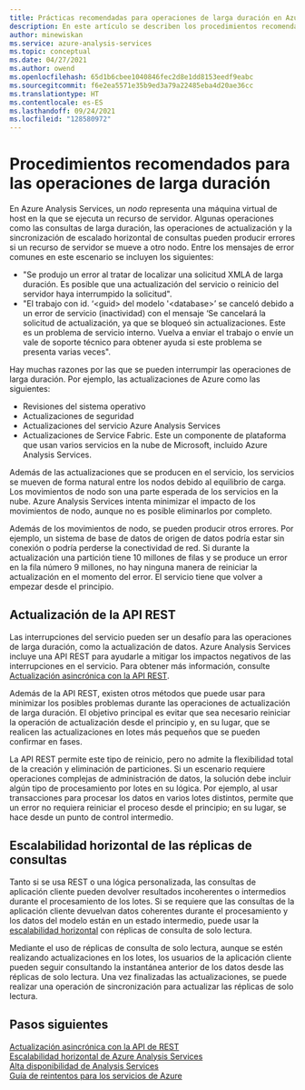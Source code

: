```yaml
---
title: Prácticas recomendadas para operaciones de larga duración en Azure Analysis Services | Microsoft Docs
description: En este artículo se describen los procedimientos recomendados para las operaciones de larga duración.
author: minewiskan
ms.service: azure-analysis-services
ms.topic: conceptual
ms.date: 04/27/2021
ms.author: owend
ms.openlocfilehash: 65d1b6cbee1040846fec2d8e1dd8153eedf9eabc
ms.sourcegitcommit: f6e2ea5571e35b9ed3a79a22485eba4d20ae36cc
ms.translationtype: HT
ms.contentlocale: es-ES
ms.lasthandoff: 09/24/2021
ms.locfileid: "128580972"
---
```

# <a name="best-practices-for-long-running-operations"></a>Procedimientos recomendados para las operaciones de larga duración

En Azure Analysis Services, un *nodo* representa una máquina virtual de host en la que se ejecuta un recurso de servidor. Algunas operaciones como las consultas de larga duración, las operaciones de actualización y la sincronización de escalado horizontal de consultas pueden producir errores si un recurso de servidor se mueve a otro nodo. Entre los mensajes de error comunes en este escenario se incluyen los siguientes:

- "Se produjo un error al tratar de localizar una solicitud XMLA de larga duración. Es posible que una actualización del servicio o reinicio del servidor haya interrumpido la solicitud".
- "El trabajo con id. ‘\<guid\> del modelo '\<database\>’ se canceló debido a un error de servicio (inactividad) con el mensaje ‘Se cancelará la solicitud de actualización, ya que se bloqueó sin actualizaciones. Este es un problema de servicio interno. Vuelva a enviar el trabajo o envíe un vale de soporte técnico para obtener ayuda si este problema se presenta varias veces".

Hay muchas razones por las que se pueden interrumpir las operaciones de larga duración. Por ejemplo, las actualizaciones de Azure como las siguientes: 
- Revisiones del sistema operativo 
- Actualizaciones de seguridad
- Actualizaciones del servicio Azure Analysis Services
- Actualizaciones de Service Fabric. Este un componente de plataforma que usan varios servicios en la nube de Microsoft, incluido Azure Analysis Services.

Además de las actualizaciones que se producen en el servicio, los servicios se mueven de forma natural entre los nodos debido al equilibrio de carga. Los movimientos de nodo son una parte esperada de los servicios en la nube. Azure Analysis Services intenta minimizar el impacto de los movimientos de nodo, aunque no es posible eliminarlos por completo. 

Además de los movimientos de nodo, se pueden producir otros errores. Por ejemplo, un sistema de base de datos de origen de datos podría estar sin conexión o podría perderse la conectividad de red. Si durante la actualización una partición tiene 10 millones de filas y se produce un error en la fila número 9 millones, no hay ninguna manera de reiniciar la actualización en el momento del error. El servicio tiene que volver a empezar desde el principio. 

## <a name="refresh-rest-api"></a>Actualización de la API REST

Las interrupciones del servicio pueden ser un desafío para las operaciones de larga duración, como la actualización de datos. Azure Analysis Services incluye una API REST para ayudarle a mitigar los impactos negativos de las interrupciones en el servicio. Para obtener más información, consulte [Actualización asincrónica con la API REST](analysis-services-async-refresh.md).
 
Además de la API REST, existen otros métodos que puede usar para minimizar los posibles problemas durante las operaciones de actualización de larga duración. El objetivo principal es evitar que sea necesario reiniciar la operación de actualización desde el principio y, en su lugar, que se realicen las actualizaciones en lotes más pequeños que se pueden confirmar en fases. 
 
La API REST permite este tipo de reinicio, pero no admite la flexibilidad total de la creación y eliminación de particiones. Si un escenario requiere operaciones complejas de administración de datos, la solución debe incluir algún tipo de procesamiento por lotes en su lógica. Por ejemplo, al usar transacciones para procesar los datos en varios lotes distintos, permite que un error no requiera reiniciar el proceso desde el principio; en su lugar, se hace desde un punto de control intermedio. 
 
## <a name="scale-out-query-replicas"></a>Escalabilidad horizontal de las réplicas de consultas

Tanto si se usa REST o una lógica personalizada, las consultas de aplicación cliente pueden devolver resultados incoherentes o intermedios durante el procesamiento de los lotes. Si se requiere que las consultas de la aplicación cliente devuelvan datos coherentes durante el procesamiento y los datos del modelo están en un estado intermedio, puede usar la [escalabilidad horizontal](analysis-services-scale-out.md) con réplicas de consulta de solo lectura.

Mediante el uso de réplicas de consulta de solo lectura, aunque se estén realizando actualizaciones en los lotes, los usuarios de la aplicación cliente pueden seguir consultando la instantánea anterior de los datos desde las réplicas de solo lectura. Una vez finalizadas las actualizaciones, se puede realizar una operación de sincronización para actualizar las réplicas de solo lectura.


## <a name="next-steps"></a>Pasos siguientes

[Actualización asincrónica con la API de REST](analysis-services-async-refresh.md)  
[Escalabilidad horizontal de Azure Analysis Services](analysis-services-scale-out.md)  
[Alta disponibilidad de Analysis Services](analysis-services-bcdr.md)  
[Guía de reintentos para los servicios de Azure](/azure/architecture/best-practices/retry-service-specific)